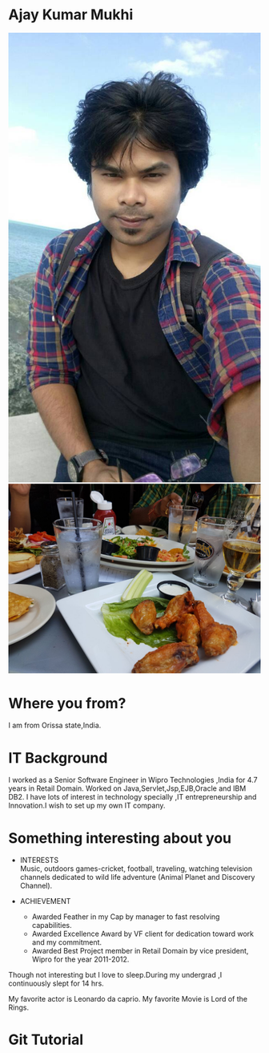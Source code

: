 # Ajay Kumar Mukhi
![alt text](https://github.com/AjayMukhi/ITMD-521/blob/master/ITMD-521/Week-01/Images/IMG-20170421-WA0004.jpg)
![alt text](https://github.com/AjayMukhi/ITMD-521/blob/master/ITMD-521/Week-01/Images/IMG-20170820-WA0023.jpg)

# Where you from?
I am from Orissa state,India.

# IT Background
I worked as a Senior Software Engineer in Wipro Technologies ,India for 4.7 years in Retail Domain.
Worked on Java,Servlet,Jsp,EJB,Oracle and IBM DB2.
I have lots of interest in technology specially ,IT entrepreneurship and Innovation.I wish to set up my own IT company.

# Something interesting about you
* INTERESTS                                
    Music, outdoors games-cricket, football, traveling, watching television channels 
    dedicated to wild life adventure (Animal Planet and Discovery Channel).
   
* ACHIEVEMENT
   * Awarded Feather in my Cap by manager to fast resolving capabilities.
   * Awarded Excellence Award by VF client for dedication toward work and my commitment. 
   * Awarded Best Project member in Retail Domain by vice president, Wipro for the year 2011-2012.

Though not interesting but I love to sleep.During my undergrad ,I continuously slept for 14 hrs.

My favorite actor is Leonardo da caprio.
My favorite Movie is Lord of the Rings.

# Git Tutorial

